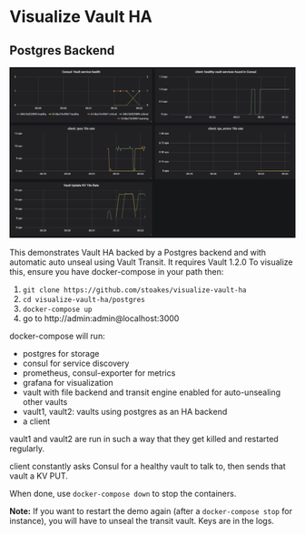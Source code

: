 # Visualize Vault HA

## Postgres Backend

![Image of dashboard](./dashboard.png)

This demonstrates Vault HA backed by a Postgres backend and with automatic auto unseal using Vault Transit.
It requires Vault 1.2.0
To visualize this, ensure you have docker-compose in your path then:

1. ```git clone https://github.com/stoakes/visualize-vault-ha```
2. ```cd visualize-vault-ha/postgres```
3. ```docker-compose up```
4. go to http://admin:admin@localhost:3000

docker-compose will run:
- postgres for storage
- consul for service discovery
- prometheus, consul-exporter for metrics
- grafana for visualization
- vault with file backend and transit engine enabled for auto-unsealing other vaults
- vault1, vault2: vaults using postgres as an HA backend
- a client

vault1 and vault2 are run in such a way that they get killed and restarted regularly.

client constantly asks Consul for a healthy vault to talk to, then sends that vault a KV PUT.

When done, use `docker-compose down` to stop the containers.

**Note:** If you want to restart the demo again (after a `docker-compose stop` for instance), you will have to unseal the transit vault.
Keys are in the logs.